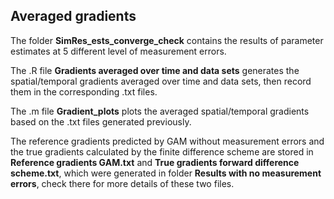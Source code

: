## Averaged gradients ##

The folder **SimRes_ests_converge_check** contains the results of parameter estimates at 5 different level of measurement errors. 

The .R file **Gradients averaged over time and data sets** generates the spatial/temporal gradients averaged over time and data sets, then record them in the corresponding .txt files. 

The .m file **Gradient_plots** plots the averaged spatial/temporal gradients based on the .txt files generated previously. 

The reference gradients predicted by GAM without measurement errors and the true gradients calculated by the finite difference scheme are stored in **Reference gradients GAM.txt** and **True gradients forward difference scheme.txt**, which were generated in folder **Results with no measurement errors**, check there for more details of these two files. 
